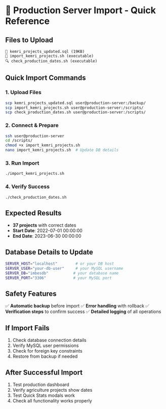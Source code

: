 # 🚀 Production Server Import - Quick Reference

## Files to Upload
```
📄 kemri_projects_updated.sql (19KB)
🔧 import_kemri_projects.sh (executable)  
🔍 check_production_dates.sh (executable)
```

## Quick Import Commands

### 1. Upload Files
```bash
scp kemri_projects_updated.sql user@production-server:/backup/
scp import_kemri_projects.sh user@production-server:/scripts/
scp check_production_dates.sh user@production-server:/scripts/
```

### 2. Connect & Prepare
```bash
ssh user@production-server
cd /scripts/
chmod +x import_kemri_projects.sh
nano import_kemri_projects.sh  # Update DB details
```

### 3. Run Import
```bash
./import_kemri_projects.sh
```

### 4. Verify Success
```bash
./check_production_dates.sh
```

## Expected Results
- **37 projects** with correct dates
- **Start Date**: 2022-07-01 00:00:00
- **End Date**: 2023-06-30 00:00:00

## Database Details to Update
```bash
SERVER_HOST="localhost"        # or your DB host
SERVER_USER="your-db-user"     # your MySQL username  
SERVER_DB="imbesdb"           # your database name
SERVER_PORT="3306"            # your MySQL port
```

## Safety Features
✅ **Automatic backup** before import
✅ **Error handling** with rollback
✅ **Verification steps** to confirm success
✅ **Detailed logging** of all operations

## If Import Fails
1. Check database connection details
2. Verify MySQL user permissions
3. Check for foreign key constraints
4. Restore from backup if needed

## After Successful Import
1. Test production dashboard
2. Verify agriculture projects show dates
3. Test Quick Stats modals work
4. Check all functionality works properly














